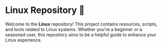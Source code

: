# Linux Repository 📝

Welcome to the **Linux** repository! This project contains resources, scripts, and tools related to Linux systems. Whether you're a beginner or a seasoned user, this repository aims to be a helpful guide to enhance your Linux experience.
